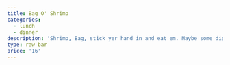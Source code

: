```yaml
---
title: Bag O' Shrimp
categories:
  - lunch
  - dinner
description: 'Shrimp, Bag, stick yer hand in and eat em. Maybe some dipping sauce?'
type: raw bar
price: '16'
---
```


